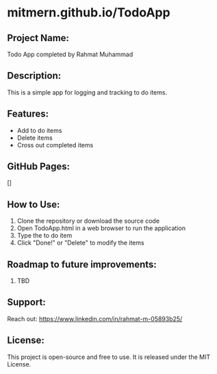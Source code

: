 # mitmern.github.io/TodoApp

## Project Name:

Todo App completed by Rahmat Muhammad

## Description:

This is a simple app for logging and tracking to do items.

## Features:

- Add to do items
- Delete items
- Cross out completed items

## GitHub Pages:

[]

## How to Use:

1. Clone the repository or download the source code
2. Open TodoApp.html in a web browser to run the application
3. Type the to do item
4. Click "Done!" or "Delete" to modify the items

## Roadmap to future improvements:

1. TBD

## Support:

Reach out: https://www.linkedin.com/in/rahmat-m-05893b25/

## License:

This project is open-source and free to use. It is released under the MIT License.
